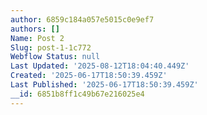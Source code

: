 ```yaml
---
author: 6859c184a057e5015c0e9ef7
authors: []
Name: Post 2
Slug: post-1-1c772
Webflow Status: null
Last Updated: '2025-08-12T18:04:40.449Z'
Created: '2025-06-17T18:50:39.459Z'
Last Published: '2025-06-17T18:50:39.459Z'
__id: 6851b8ff1c49b67e216025e4
---
```


